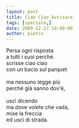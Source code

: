 ```yaml
---
layout: post
title: Ciao Ciao Avvisare
tags: [speciale,]
date: 2009-12-17 14:49:00
author: pietro
---
```

Persa ogni risposta<br/>a tutti i suoi perché.<br/>scrisse ciao ciao<br/>con un bacio sul parquet<br/><br/>ma nessuno legge più<br/>perché già sanno dov'è,<br/><br/>uscì dicendo<br/>ma dove volete che vada,<br/>mise la freccia<br/>ed uscì di strada.
